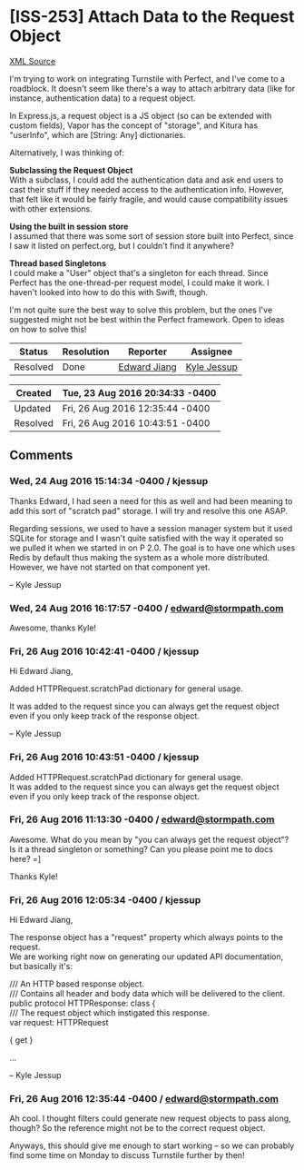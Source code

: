 # [ISS-253] Attach Data to the Request Object

[XML Source](../xml/ISS-253.xml)
<p><p>I'm trying to work on integrating Turnstile with Perfect, and I've come to a roadblock. It doesn't seem like there's a way to attach arbitrary data (like for instance, authentication data) to a request object.</p>

<p>In Express.js, a request object is a JS object (so can be extended with custom fields), Vapor has the concept of "storage", and Kitura has "userInfo", which are <span class="error">&#91;String: Any&#93;</span> dictionaries. </p>

<p>Alternatively, I was thinking of:</p>

<p><b>Subclassing the Request Object</b><br/>
With a subclass, I could add the authentication data and ask end users to cast their stuff if they needed access to the authentication info. However, that felt like it would be fairly fragile, and would cause compatibility issues with other extensions. </p>

<p><b>Using the built in session store</b><br/>
I assumed that there was some sort of session store built into Perfect, since I saw it listed on perfect.org, but I couldn't find it anywhere? </p>

<p><b>Thread based Singletons</b><br/>
I could make a "User" object that's a singleton for each thread. Since Perfect has the one-thread-per request model, I could make it work. I haven't looked into how to do this with Swift, though. </p>

<p>I'm not quite sure the best way to solve this problem, but the ones I've suggested might not be best within the Perfect framework. Open to ideas on how to solve this!</p></p>





Status|Resolution|Reporter|Assignee
------|----------|--------|--------
Resolved|Done|[Edward Jiang](edward@stormpath.com)|[Kyle Jessup]($kjessup)





Created|Tue, 23 Aug 2016 20:34:33 -0400
-------|--------------
Updated|Fri, 26 Aug 2016 12:35:44 -0400
Resolved|Fri, 26 Aug 2016 10:43:51 -0400


## Comments




### Wed, 24 Aug 2016 15:14:34 -0400 / kjessup 

<p><p>Thanks Edward, I had seen a need for this as well and had been meaning to add this sort of "scratch pad" storage. I will try and resolve this one ASAP.</p>

<p>Regarding sessions, we used to have a session manager system but it used SQLite for storage and I wasn't quite satisfied with the way it operated so we pulled it when we started in on P 2.0. The goal is to have one which uses Redis by default thus making the system as a whole more distributed. However, we have not started on that component yet.</p>

<p>– Kyle Jessup</p></p>


### Wed, 24 Aug 2016 16:17:57 -0400 / edward@stormpath.com 

<p><p>Awesome, thanks Kyle! </p></p>


### Fri, 26 Aug 2016 10:42:41 -0400 / kjessup 

<p><p>Hi Edward Jiang,</p>

<p>Added HTTPRequest.scratchPad dictionary for general usage.</p>

<p>It was added to the request since you can always get the request object even if you only keep track of the response object.</p>

<p>– Kyle Jessup</p></p>


### Fri, 26 Aug 2016 10:43:51 -0400 / kjessup 

<p><p>Added HTTPRequest.scratchPad dictionary for general usage.<br/>
It was added to the request since you can always get the request object even if you only keep track of the response object.</p></p>


### Fri, 26 Aug 2016 11:13:30 -0400 / edward@stormpath.com 

<p><p>Awesome. What do you mean by "you can always get the request object"? Is it a thread singleton or something? Can you please point me to docs here? =]</p>

<p>Thanks Kyle!</p></p>


### Fri, 26 Aug 2016 12:05:34 -0400 / kjessup 

<p><p>Hi Edward Jiang,</p>

<p>The response object has a "request" property which always points to the request.<br/>
We are working right now on generating our updated API documentation, but basically it's:</p>

<p>/// An HTTP based response object.<br/>
/// Contains all header and body data which will be delivered to the client.<br/>
public protocol HTTPResponse: class {<br/>
	/// The request object which instigated this response.<br/>
    var request: HTTPRequest </p>
{ get }
<p>…</p>

<p>– Kyle Jessup</p></p>


### Fri, 26 Aug 2016 12:35:44 -0400 / edward@stormpath.com 

<p><p>Ah cool. I thought filters could generate new request objects to pass along, though? So the reference might not be to the correct request object.</p>

<p>Anyways, this should give me enough to start working &#8211; so we can probably find some time on Monday to discuss Turnstile further by then!</p></p>


